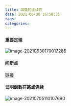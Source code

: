 ```yaml
---
title: 函数的连续性
date: 2021-06-30 16:58:35
tags:
categories:
---
```


#### 重要定理

![image-20210630170017286](https://gitee.com/simple_one1/pic/raw/master/image-20210630170017286.png)



#### 间断点

[链接](http://freejim.icu/2021/06/30/%E9%97%B4%E6%96%AD%E7%82%B9/)

#### 证明函数在某点连续

![image-20210705110107690](https://gitee.com/simple_one1/pic/raw/master/image-20210705110107690.png)